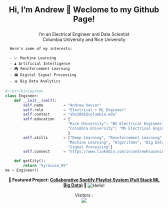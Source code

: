 <p align="right">
  <p align="center" style="font-size:25px;"><strong>Hi, I’m Andrew 👋 Weclome to my Github Page!</strong></p>
  <p align="center">
      I’m an Electrical Engineer and Data Scientist </br>
      Columbia University and Rice University
      
      Here's some of my interests:

      - 📈 Machine Learning 
      - ♟️ Artificial Intelligence
      - 🎮 Reinforcement Learning
      - 📻 Digital Signal Processing 
      - 📊 Big Data Analytics
  </p>
  
</p>


```python
#!/usr/bin/python
class Engineer:
    def __init__(self):
        self.name         = "Andrew Xavier"
        self.role         = "Electrical + ML Engineer"
        self.contact      = "ahx2001@columbia.edu"
        self.education    = {
                            "Rice University": "BS Electrical Engineering",
                            "Columbia University": "MS Electrical Engineering",
                            }
        self.skills       = ["Deep Learning", "Reinforcement Learning", "AI",
                            "Machine Learning", "Algorithms", "Big Data Analytics", 
                            "Signal Processing"]
        self.connect      = "https://www.linkedin.com/in/andrewhsuxavier/"
    
    def getCity():
        return "Syracuse_NY"
me = Engineer()
```
<p align="center"><strong>
    🔽 Featured Project: <a href="https://github.com/Qulxis/spotify-big-data-project"> Collaborative Spotify Playlist System (Full Stack ML Big Data)</a> 🔽
    </strong>
<img src="https://github.com/Qulxis/Qulxis/blob/main/architecture.png" align="center" alt="Hello!">
</p>

<p align="center">
  Visitors :</br>
  <img src="https://profile-counter.glitch.me/Qulxis/count.svg" />
</p>

